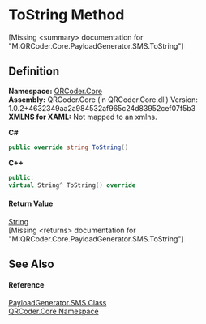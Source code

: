 # ToString Method


\[Missing &lt;summary&gt; documentation for "M:QRCoder.Core.PayloadGenerator.SMS.ToString"\]



## Definition
**Namespace:** <a href="N_QRCoder_Core.md">QRCoder.Core</a>  
**Assembly:** QRCoder.Core (in QRCoder.Core.dll) Version: 1.0.2+4632349aa2a984532af965c24d83952cef07f5b3  
**XMLNS for XAML:** Not mapped to an xmlns.

**C#**
``` C#
public override string ToString()
```
**C++**
``` C++
public:
virtual String^ ToString() override
```



#### Return Value
<a href="https://learn.microsoft.com/dotnet/api/system.string" target="_blank" rel="noopener noreferrer">String</a>  
\[Missing &lt;returns&gt; documentation for "M:QRCoder.Core.PayloadGenerator.SMS.ToString"\]

## See Also


#### Reference
<a href="T_QRCoder_Core_PayloadGenerator_SMS.md">PayloadGenerator.SMS Class</a>  
<a href="N_QRCoder_Core.md">QRCoder.Core Namespace</a>  
